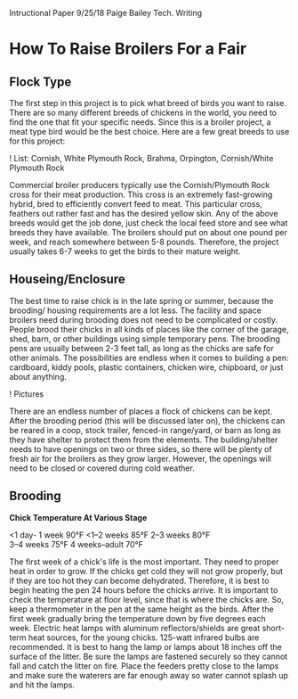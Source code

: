 Intructional Paper
9/25/18
Paige Bailey
Tech. Writing

# How To Raise Broilers For a Fair

## Flock Type
The first step in this project is to pick what breed of birds you want to raise. There are so many different breeds of chickens in the world, you need to find the one that fit your specific needs. Since this is a broiler project, a meat type bird would be the best choice. Here are a few great breeds to use for this project: 

! List:  Cornish, White Plymouth Rock, Brahma, Orpington, Cornish/White Plymouth Rock 
 
Commercial broiler producers typically use the Cornish/Plymouth Rock cross for their meat production. This cross is an extremely fast-growing hybrid, bred to efficiently convert feed to meat. This particular cross, feathers out rather fast and has the desired yellow skin. Any of the above breeds would get the job done, just check the local feed store and see what breeds they have available. The broilers should put on about one pound per week, and reach somewhere between 5-8 pounds. Therefore, the project usually takes 6-7 weeks to get the birds to their mature weight.  

## Houseing/Enclosure
The best time to raise chick is in the late spring or summer, because the brooding/ housing requirements are a lot less. The facility and space broilers need during brooding does not need to be complicated or costly. People brood their chicks in all kinds of places like the corner of the garage, shed, barn, or other buildings using simple temporary pens. The brooding pens are usually between 2-3 feet tall, as long as the chicks are safe for other animals. The possibilities are endless when it comes to building a pen: cardboard, kiddy pools, plastic containers, chicken wire, chipboard, or just about anything.

! Pictures

There are an endless number of places a flock of chickens can be kept. After the brooding period (this will be discussed later on), the chickens can be reared in a coop, stock trailer, fenced-in range/yard, or barn as long as they have shelter to protect them from the elements. The building/shelter needs to have openings on two or three sides, so there will be plenty of fresh air for the broilers as they grow larger. However, the openings will need to be closed or covered during cold weather.

## Brooding
**Chick Temperature At Various Stage**

<1 day- 1 week 90°F
<1–2 weeks 85°F
2–3 weeks 80°F  
3–4 weeks 75°F
4 weeks–adult 70°F

The first week of a chick's life is the most important. They need to proper heat in order to grow. If the chicks get cold they will not grow properly, but if they are too hot they can become dehydrated. Therefore, it is best to begin heating the pen 24 hours before the chicks arrive. It is important to check the temperature at floor level, since that is where the chicks are. So, keep a thermometer in the pen at the same height as the birds. After the first week gradually bring the temperature down by five degrees each week. Electric heat lamps with aluminum reflectors/shields are great short-term heat sources, for the young chicks. 125-watt infrared bulbs are recommended. It is best to hang the lamp or lamps about 18 inches off the surface of the litter. Be sure the lamps are fastened securely so they cannot fall and catch the litter on fire. Place the feeders pretty close to the lamps and make sure the waterers are far enough away so water cannot splash up and hit the lamps. 
